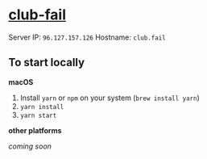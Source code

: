# [club-fail](//club.fail)

Server IP: `96.127.157.126`
Hostname: `club.fail`


## To start locally

**macOS**

1. Install `yarn` or `npm` on your system (`brew install yarn`)
2. `yarn install`
3. `yarn start`

**other platforms**

*coming soon*